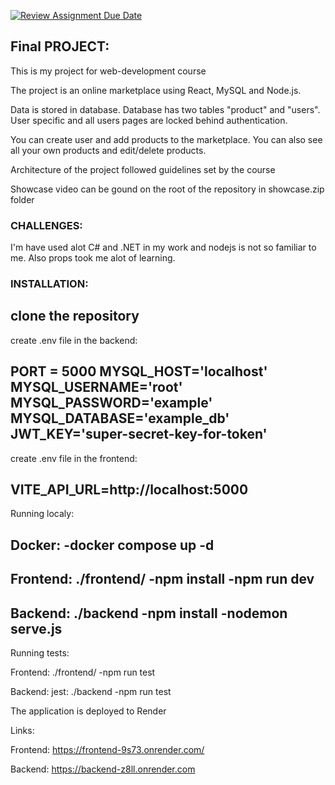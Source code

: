 [![Review Assignment Due Date](https://classroom.github.com/assets/deadline-readme-button-24ddc0f5d75046c5622901739e7c5dd533143b0c8e959d652212380cedb1ea36.svg)](https://classroom.github.com/a/qBr6G7dS)

## Final PROJECT:
This is my project for web-development course

The project is an online marketplace using React, MySQL and Node.js.

Data is stored in database. Database has two tables "product" and "users". User specific and all users pages are locked behind authentication.

You can create user and add products to the marketplace. You can also see all your own products and edit/delete products.

Architecture of the project followed guidelines set by the course

Showcase video can be gound on the root of the repository in showcase.zip folder

### CHALLENGES:
I'm have used alot C# and .NET in my work and nodejs is not so familiar to me. Also props took me alot of learning.   


### INSTALLATION:

clone the repository
-----
create .env file in the backend:

PORT = 5000
MYSQL_HOST='localhost'
MYSQL_USERNAME='root'
MYSQL_PASSWORD='example'
MYSQL_DATABASE='example_db'
JWT_KEY='super-secret-key-for-token'
------
create .env file in the frontend:

VITE_API_URL=http://localhost:5000
------
Running localy:

Docker:
  -docker compose up -d
------
Frontend:
  ./frontend/
    -npm install
    -npm run dev
------
Backend:
  ./backend
    -npm install
    -nodemon serve.js
------
Running tests:

Frontend:
  ./frontend/
    -npm run test

Backend:
  jest:
    ./backend
      -npm run test

The application is deployed to Render

Links:

Frontend:
https://frontend-9s73.onrender.com/

Backend:
https://backend-z8ll.onrender.com


